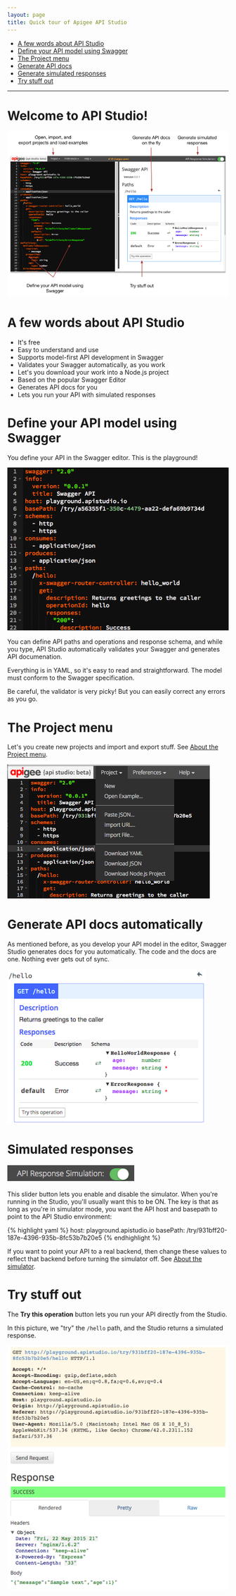 ```yaml
---
layout: page
title: Quick tour of Apigee API Studio
---
```


* [A few words about API Studio](#words)
* [Define your API model using Swagger](#define)
* [The Project menu](#project)
* [Generate API docs](#docs)
* [Generate simulated responses](#simulate)
* [Try stuff out](#try)

***

# Welcome to API Studio!

![alt text](../images/studio-annotated.png)

# <a name="words"></a>A few words about API Studio
* It's free
* Easy to understand and use
* Supports model-first API development in Swagger
* Validates your Swagger automatically, as you work
* Let's you download your work into a Node.js project
* Based on the popular Swagger Editor
* Generates API docs for you
* Lets you run your API with simulated responses

# <a name="define"></a>Define your API model using Swagger

You define your API in the Swagger editor. This is the playground! 

![alt text](../images/swagger.png)

You can define API paths and operations and response schema, and while you type, API Studio automatically validates your Swagger and generates API documenation. 

Everything is in YAML, so it's easy to read and straightforward. The model must conform to the Swagger specification. 

Be careful, the validator is very picky! But you can easily correct any errors as you go.

# <a name="project"></a>The Project menu

Let's you create new projects and import and export stuff. See [About the Project menu](./project.md).

![alt text](../images/project-menu.png)

# <a name="docs"></a>Generate API docs automatically

As mentioned before, as you develop your API model in the editor, Swagger Studio generates docs for you automatically. The code and the docs are one. Nothing ever gets out of sync.

![alt text](../images/documentation.png)

# <a name="simulate"></a>Simulated responses

![alt text](../images/simulation.png)

This slider button lets you enable and disable the simulator. When you're running in the Studio, you'll usually want this to be ON. The key is that as long as you're in simulator mode, you want the API host and basepath to point to the API Studio environment:

{% highlight yaml %}
host: playground.apistudio.io
basePath: /try/931bff20-187e-4396-935b-8fc53b7b20e5
{% endhighlight %}

If you want to point your API to a real backend, then change these values to reflect that backend before turning the simulator off. See [About the simulator](./simulator.md).

# <a name="try"></a>Try stuff out

The **Try this operation** button lets you run your API directly from the Studio. 

In this picture, we "try" the `/hello` path, and the Studio returns a simulated response.

![alt text](../images/tryit.png)










